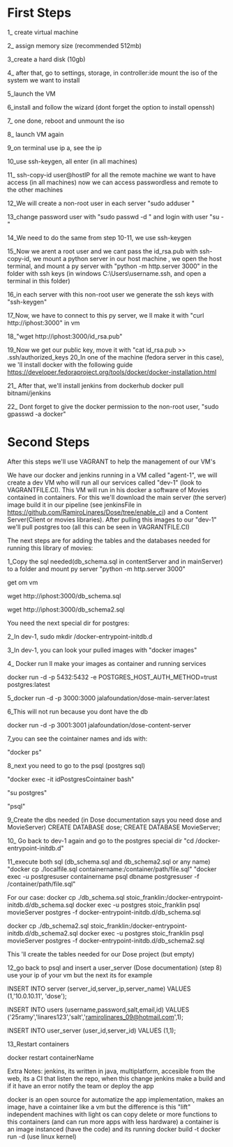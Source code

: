 # First Steps
1_ create virtual machine

2_ assign memory size (recommended 512mb)

3_create a hard disk (10gb)

4_ after that, go to settings, storage, in controller:ide mount the iso of the system we want to install

5_launch the VM

6_install and follow the wizard (dont forget the option to install openssh)


7_ one done, reboot and unmount the iso

8_ launch VM again

9_on terminal use ip a, see the ip

10_use ssh-keygen, all enter (in all machines)

11_ ssh-copy-id user@hostIP for all the remote machine we want to have access
 (in all machines)
now we can access passwordless and remote to the other machines

12_We will create a non-root user in each server "sudo adduser <username>"
 
13_change password user with "sudo passwd -d <username>" and login with user "su - <username>"
 
14_We need to do the same from step 10-11, we use ssh-keygen
 
15_Now we arent a root user and we cant pass the id_rsa.pub with ssh-copy-id, we mount a python server in our host machine
, we open the host terminal, and mount a py server with "python -m http.server 3000" in the folder with ssh keys
(in windows C:\Users\username\.ssh, and open a terminal in this folder)
 
16_in each server with this non-root user we generate the ssh keys with "ssh-keygen"
 
17_Now, we have to connect to this py server, we ll make it with "curl http://iphost:3000" in vm
 
18_"wget http://iphost:3000/id_rsa.pub"
 
19_Now we get our public key, move it with
"cat id_rsa.pub >> .ssh/authorized_keys
20_In one of the machine (fedora server in this case), we 'll install docker with the following guide
https://developer.fedoraproject.org/tools/docker/docker-installation.html
 
21_ After that, we'll install jenkins from dockerhub
docker pull bitnami/jenkins
 
22_ Dont forget to give the docker permission to the non-root user, "sudo gpasswd -a <username> docker"

# Second Steps
 
 After this steps we'll use VAGRANT to help the management of our VM's
 
 We have our docker and jenkins running in a VM called "agent-1", we will create a dev VM who will run all our services
 called "dev-1" (look to VAGRANTFILE.CI). This VM will run in his docker a software of Movies contained in containers. For this
 we'll download the main server (the server) image build it in our pipeline (see jenkinsFile in https://github.com/RamiroLinares/Dose/tree/enable_ci) and
 a Content Server(Client or movies libraries). After pulling this images to our "dev-1" we'll pull postgres too (all this can be seen in VAGRANTFILE.CI)
 
 The next steps are for adding the tables and the databases needed for running this library of movies:
 
 1_Copy the sql needed(db_schema.sql in contentServer and in mainServer) to a folder and mount py server 
"python -m http.server 3000"
 
get om vm
 
wget http://iphost:3000/db_schema.sql
 
wget http://iphost:3000/db_schema2.sql
 
 You need the next special dir for postgres:
 
 2_In dev-1, sudo mkdir /docker-entrypoint-initdb.d
 
 3_In dev-1, you can look your pulled images with "docker images"
 
 4_ Docker run ll make your images as container and running services
 
 docker run -d -p 5432:5432 -e POSTGRES_HOST_AUTH_METHOD=trust postgres:latest
 
 5_docker run -d -p 3000:3000 jalafoundation/dose-main-server:latest
 
 6_This will not run because you dont have the db
 
docker run -d -p 3001:3001 jalafoundation/dose-content-server
 
 7_you can see the cointainer names and ids with:
 
"docker ps"
 
 8_next you need to go to the psql (postgres sql)
 
 "docker exec -it idPostgresCointainer bash"
 
 "su postgres"
 
 "psql"
 
 9_Create the dbs needed (in Dose documentation says you need dose and MovieServer)
CREATE DATABASE dose;
CREATE DATABASE MovieServer;
 
 10_
Go back to dev-1 again and go to the postgres special dir
 "cd /docker-entrypoint-initdb.d"
 
 11_execute both sql (db_schema.sql and db_schema2.sql or any name)
 "docker cp ./localfile.sql containername:/container/path/file.sql"
 "docker exec -u postgresuser containername psql dbname postgresuser -f /container/path/file.sql"
 
 For our case:
docker cp ./db_schema.sql stoic_franklin:/docker-entrypoint-initdb.d/db_schema.sql
docker exec -u postgres stoic_franklin psql movieServer postgres -f docker-entrypoint-initdb.d/db_schema.sql
 
docker cp ./db_schema2.sql stoic_franklin:/docker-entrypoint-initdb.d/db_schema2.sql
docker exec -u postgres stoic_franklin psql movieServer postgres -f docker-entrypoint-initdb.d/db_schema2.sql

 This 'll create the tables needed for our Dose project (but empty)
 
 12_go back to psql and insert a user_server (Dose documentation) (step 8)
use your ip of your vm but the next its for example
 
INSERT INTO server (server_id,server_ip,server_name) VALUES (1,'10.0.10.11', 'dose');
 
INSERT INTO users (username,password,salt,email,id) VALUES ('25ramy','linares123','salt','ramirolinares_09@hotmail.com',1);
 
INSERT INTO user_server (user_id,server_id) VALUES (1,1);
 
 13_Restart containers
 
docker restart containerName
 
 
Extra Notes:
jenkins, its written in java, multiplatform, accesible from the web, its a CI
that listen the repo, when this change jenkins make a build and if it have an error notify
the team or deploy the app

docker is an open source for automatize the app implementation, makes an image,
have a cointainer like a vm but the difference is this "lift" independent machines with light os
can copy delete or more functions to this containers (and can run more apps with less hardware)
a container is an image instanced (have the code) and its running
docker build -t
docker run -d (use linux kernel)



